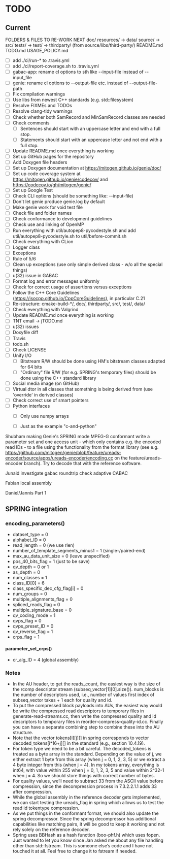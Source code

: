 # TODO

## Current


FOLDERS & FILES TO RE-WORK NEXT
doc/
resources/ -> data/
source/    -> src/
tests/     -> test/
           -> thirdparty/ (from source/libs/third-party/)
README.md
TODO.md
USAGE_POLICY.md




- [ ] add ./ci/run-* to .travis.yml
- [ ] add ./ci/report-coverage.sh to .travis.yml
- [ ] gabac-app: rename cl options to sth like --input-file instead of --input_file
- [ ] genie: rename cl options to --output-file etc. instead of --output-file-path
- [ ] Fix compilation warnings
- [ ] Use libs from newest C++ standards (e.g. std::filesystem)
- [ ] Resolve FIXMEs and TODOs
- [ ] Resolve clang-tidy warnings
- [ ] Check whether both SamRecord and MinSamRecord classes are needed
- [ ] Check comments
  - [ ] Sentences should start with an uppercase letter and end with a full stop.
  - [ ] Statements should start with an uppercase letter and not end with a full stop.
- [ ] Update README.md once everything is working
- [ ] Set up GitHub pages for the repository
- [ ] Add Doxygen file headers
- [ ] Set up Doxygen documentation at https://mitogen.github.io/genie/doc/
- [ ] Set up code coverage system at https://mitogen.github.io/genie/codecov/ and https://codecov.io/gh/mitogen/genie/
- [ ] Set up Google Test
- [ ] Check CLI options (should be something like: --input-file)
- [ ] Don't let genie produce genie.log by default
- [ ] Make genie work for void test file
- [ ] Check file and folder names
- [ ] Check conformance to development guidelines
- [ ] Check use and linking of OpenMP
- [ ] Run everything with util/autopep8-pycodestyle.sh and add util/autopep8-pycodestyle.sh to util/before-commit.sh
- [ ] Check everything with CLion
- [ ] Logger class
- [ ] Exceptions
- [ ] Rule of 5/6
- [ ] Clean up exceptions (use only simple derived class - w/o all the special things)
- [ ] u(32) issue in GABAC
- [ ] Format log and error messages uniformly
- [ ] Check for correct usage of assertions versus exceptions
- [ ] Follow the C++ Core Guidelines (https://isocpp.github.io/CppCoreGuidelines), in particular C.21
- [ ] Re-structure: cmake-build-\*/, doc/, thirdparty/, src/, test/, data/
- [ ] Check everything with Valgrind
- [ ] Update README.md once everything is working
- [ ] TNT email -> jTODO.md
- [ ] u(32) issues
- [ ] Doxyfile diff
- [ ] Travis
- [ ] todo.sh
- [ ] Check LICENSE
- [ ] Unify I/O
  - [ ] Bitstream R/W should be done using HM's bitstream classes adapted for 64 bits
  - [ ] "Ordinary" file R/W (for e.g. SPRING's temporary files) should be done using the C++ standard library
- [ ] Social media image (on GitHub)
- [ ] Virtual dtor in all classes that something is being derived from (use 'override' in derived classes)
- [ ] Check correct use of smart pointers
- [ ] Python interfaces
  - [ ] Only use numpy arrays
  - [ ] Just as the example "c-and-python"


Shubham
making Genie's SPRING mode MPEG-G conformant
write a parameter set and one access unit - which only contains e.g. the encoded read IDs - to a file using the functionality from the format library (see e.g. https://github.com/mitogen/genie/blob/feature/ureads-encoder/source/apps/ureads-encoder/encoding.cc on the feature/ureads-encoder branch). Try to decode that with the reference software.

Junaid
investigate gabac roundtrip
check adaptive CABAC

Fabian
local assembly

Daniel/Jannis
Part 1

## SPRING integration

### encoding_parameters()

- dataset_type = 0
- alphabet_ID = 0
- read_length = 0 (we use rlen)
- number_of_template_segments_minus1 = 1 (single-/paired-end)
- max_au_data_unit_size = 0 (leave unspecified)
- pos_40_bits_flag = 1 (just to be save)
- qv_depth = 0 or 1
- as_depth = 0
- num_classes = 1
- class_ID[0] = 6
- class_specific_dec_cfg_flag[i] = 0
- num_groups = 0
- multiple_alignments_flag = 0
- spliced_reads_flag = 0
- multiple_signature_base = 0
- qv_coding_mode = 1
- qvps_flag = 0
- qvps_preset_ID = 0
- qv_reverse_flag = 1
- crps_flag = 1

#### parameter_set_crps()

- cr_alg_ID = 4 (global assembly)

### Notes

- In the AU header, to get the reads_count, the easiest way is the size of the rcomp descriptor stream (subseq_vector[1][0].size()). num_blocks is the number of descriptors used, i.e., number of values first index of subseq_vector takes + 1 each for quality and id.
- To put the compressed block payloads into AUs, the easiest way would be write the compressed read descriptors to temporary files in generate-read-streams.cc, then write the compressed quality and id descriptors to temporary files in reorder-compress-quality-id.cc. Finally you can have a separate combining step to combine these into the AU structure.
- Note that the vector tokens[i][j][] in spring corresponds to vector decoded_tokens[i*16+j][] in the standard (e.g., section 10.4.19).
- For token type we need to be a bit careful. The decoded_tokens is treated as a byte array in the standard.  Depending on the value of j, we either extract 1 byte from this array (when j = 0, 1, 2, 3, 5) or we extract a 4 byte integer from this (when j = 4). In my tokens array, everything is int64, with value within 255 when j = 0, 1, 2, 3, 5 and value within 2^32-1 when j = 4. So we should store things with correct number of bytes.
- For quality values, we’ll need to subtract 33 from the ASCII value before compression, since the decompression process in 7.3.2.2.1.1 adds 33 after compression.
- While the global assembly in the reference decoder gets implemented, we can start testing the ureads_flag in spring which allows us to test the read id tokentype compression.
- As we put things in the conformant format, we should also update the spring decompressor. Since the spring decompressor has additional capabilities like matching pairs, it will be good to keep it working and not rely solely on the reference decoder.
- Spring uses BBHash as a hash function (boo-phf.h) which uses fopen. Just wanted to let you know since Jan asked me about any file handling other than std::fstream. This is someone else’s code and I have not touched it at all. Feel free to change it to fstream if needed.
